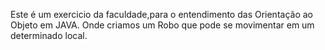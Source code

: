 Este é um exercicio da faculdade,para o entendimento das Orientação ao Objeto em JAVA.
Onde criamos um Robo que pode se movimentar em um determinado local.
